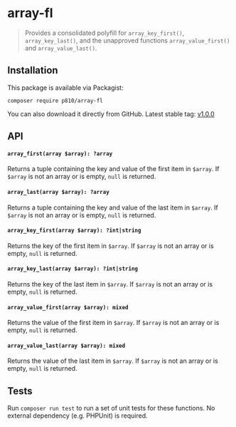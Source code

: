 # array-fl

> Provides a consolidated polyfill for `array_key_first()`, `array_key_last()`, and the unapproved functions `array_value_first()` and `array_value_last()`.

## Installation

This package is available via Packagist:

```
composer require p810/array-fl
```

You can also download it directly from GitHub.
Latest stable tag: [v1.0.0](https://github.com/p810/array-fl/tree/1.0.0)

## API

#### `array_first(array $array): ?array`
Returns a tuple containing the key and value of the first item in `$array`.
If `$array` is not an array or is empty, `null` is returned.

#### `array_last(array $array): ?array`
Returns a tuple containing the key and value of the last item in `$array`.
If `$array` is not an array or is empty, `null` is returned.

#### `array_key_first(array $array): ?int|string`
Returns the key of the first item in `$array`.
If `$array` is not an array or is empty, `null` is returned.

#### `array_key_last(array $array): ?int|string`
Returns the key of the last item in `$array`.
If `$array` is not an array or is empty, `null` is returned.

#### `array_value_first(array $array): mixed`
Returns the value of the first item in `$array`.
If `$array` is not an array or is empty, `null` is returned.

#### `array_value_last(array $array): mixed`
Returns the value of the last item in `$array`.
If `$array` is not an array or is empty, `null` is returned.

## Tests

Run `composer run test` to run a set of unit tests for these functions.
No external dependency (e.g. PHPUnit) is required.